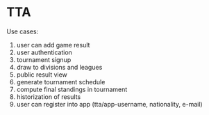 # TTA

Use cases:
1. user can add game result
2. user authentication
3. tournament signup
4. draw to divisions and leagues
5. public result view
6. generate tournament schedule
7. compute final standings in tournament
8. historization of results
9. user can register into app (tta/app-username, nationality, e-mail)
